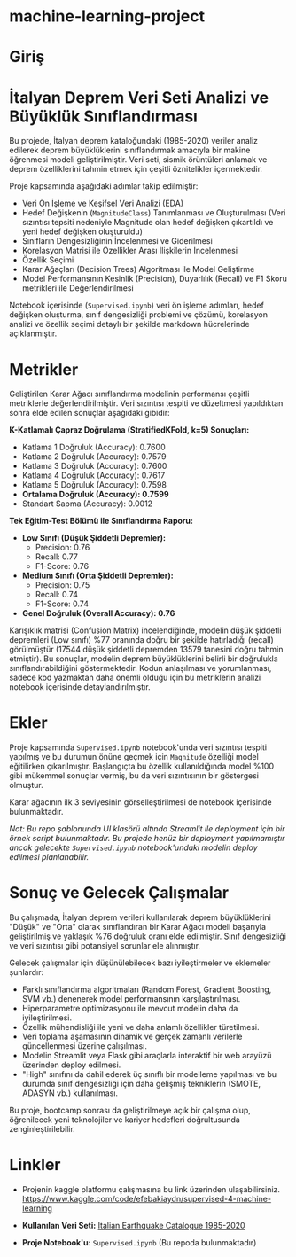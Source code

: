 # machine-learning-project
# Giriş
# İtalyan Deprem Veri Seti Analizi ve Büyüklük Sınıflandırması


Bu projede, İtalyan deprem kataloğundaki (1985-2020) veriler analiz edilerek deprem büyüklüklerini sınıflandırmak amacıyla bir makine öğrenmesi modeli geliştirilmiştir. Veri seti, sismik örüntüleri anlamak ve deprem özelliklerini tahmin etmek için çeşitli öznitelikler içermektedir.

Proje kapsamında aşağıdaki adımlar takip edilmiştir:
* Veri Ön İşleme ve Keşifsel Veri Analizi (EDA)
* Hedef Değişkenin (`MagnitudeClass`) Tanımlanması ve Oluşturulması (Veri sızıntısı tepsiti nedeniyle Magnitude olan hedef değişken çıkartıldı ve yeni hedef değişken oluşturuldu)
* Sınıfların Dengesizliğinin İncelenmesi ve Giderilmesi
* Korelasyon Matrisi ile Özellikler Arası İlişkilerin İncelenmesi
* Özellik Seçimi
* Karar Ağaçları (Decision Trees) Algoritması ile Model Geliştirme
* Model Performansının Kesinlik (Precision), Duyarlılık (Recall) ve F1 Skoru metrikleri ile Değerlendirilmesi

Notebook içerisinde (`Supervised.ipynb`) veri ön işleme adımları, hedef değişken oluşturma, sınıf dengesizliği problemi ve çözümü, korelasyon analizi ve özellik seçimi detaylı bir şekilde markdown hücrelerinde açıklanmıştır.

# Metrikler

Geliştirilen Karar Ağacı sınıflandırma modelinin performansı çeşitli metriklerle değerlendirilmiştir. Veri sızıntısı tespiti ve düzeltmesi yapıldıktan sonra elde edilen sonuçlar aşağıdaki gibidir:

**K-Katlamalı Çapraz Doğrulama (StratifiedKFold, k=5) Sonuçları:**
* Katlama 1 Doğruluk (Accuracy): 0.7600
* Katlama 2 Doğruluk (Accuracy): 0.7579
* Katlama 3 Doğruluk (Accuracy): 0.7600
* Katlama 4 Doğruluk (Accuracy): 0.7617
* Katlama 5 Doğruluk (Accuracy): 0.7598
* **Ortalama Doğruluk (Accuracy): 0.7599**
* Standart Sapma (Accuracy): 0.0012

**Tek Eğitim-Test Bölümü ile Sınıflandırma Raporu:**
* **Low Sınıfı (Düşük Şiddetli Depremler):**
    * Precision: 0.76
    * Recall: 0.77
    * F1-Score: 0.76
* **Medium Sınıfı (Orta Şiddetli Depremler):**
    * Precision: 0.75
    * Recall: 0.74
    * F1-Score: 0.74
* **Genel Doğruluk (Overall Accuracy): 0.76**

Karışıklık matrisi (Confusion Matrix) incelendiğinde, modelin düşük şiddetli depremleri (Low sınıfı) %77 oranında doğru bir şekilde hatırladığı (recall) görülmüştür (17544 düşük şiddetli depremden 13579 tanesini doğru tahmin etmiştir). Bu sonuçlar, modelin deprem büyüklüklerini belirli bir doğrulukla sınıflandırabildiğini göstermektedir. Kodun anlaşılması ve yorumlanması, sadece kod yazmaktan daha önemli olduğu için bu metriklerin analizi notebook içerisinde detaylandırılmıştır.

# Ekler

Proje kapsamında `Supervised.ipynb` notebook'unda veri sızıntısı tespiti yapılmış ve bu durumun önüne geçmek için `Magnitude` özelliği model eğitilirken çıkarılmıştır. Başlangıçta bu özellik kullanıldığında model %100 gibi mükemmel sonuçlar vermiş, bu da veri sızıntısının bir göstergesi olmuştur.

Karar ağacının ilk 3 seviyesinin görselleştirilmesi de notebook içerisinde bulunmaktadır.

*Not: Bu repo şablonunda UI klasörü altında Streamlit ile deployment için bir örnek script bulunmaktadır. Bu projede henüz bir deployment yapılmamıştır ancak gelecekte `Supervised.ipynb` notebook'undaki modelin deploy edilmesi planlanabilir.*

# Sonuç ve Gelecek Çalışmalar

Bu çalışmada, İtalyan deprem verileri kullanılarak deprem büyüklüklerini "Düşük" ve "Orta" olarak sınıflandıran bir Karar Ağacı modeli başarıyla geliştirilmiş ve yaklaşık %76 doğruluk oranı elde edilmiştir. Sınıf dengesizliği ve veri sızıntısı gibi potansiyel sorunlar ele alınmıştır.

Gelecek çalışmalar için düşünülebilecek bazı iyileştirmeler ve eklemeler şunlardır:
* Farklı sınıflandırma algoritmaları (Random Forest, Gradient Boosting, SVM vb.) denenerek model performansının karşılaştırılması.
* Hiperparametre optimizasyonu ile mevcut modelin daha da iyileştirilmesi.
* Özellik mühendisliği ile yeni ve daha anlamlı özellikler türetilmesi.
* Veri toplama aşamasının dinamik ve gerçek zamanlı verilerle güncellenmesi üzerine çalışılması.
* Modelin Streamlit veya Flask gibi araçlarla interaktif bir web arayüzü üzerinden deploy edilmesi.
* "High" sınıfını da dahil ederek üç sınıflı bir modelleme yapılması ve bu durumda sınıf dengesizliği için daha gelişmiş tekniklerin (SMOTE, ADASYN vb.) kullanılması.

Bu proje, bootcamp sonrası da geliştirilmeye açık bir çalışma olup, öğrenilecek yeni teknolojiler ve kariyer hedefleri doğrultusunda zenginleştirilebilir.

# Linkler

* Projenin kaggle platformu çalışmasına bu link üzerinden ulaşabilirsiniz.
https://www.kaggle.com/code/efebakiaydn/supervised-4-machine-learning

* **Kullanılan Veri Seti:** [Italian Earthquake Catalogue 1985-2020](https://www.kaggle.com/datasets/die9origephit/italian-earthquake-catalogue-1985-2020)
* **Proje Notebook'u:** `Supervised.ipynb` (Bu repoda bulunmaktadır)

